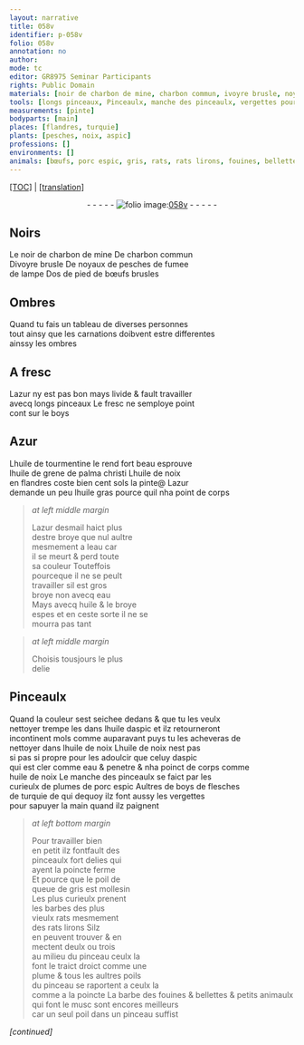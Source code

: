 ```yaml
---
layout: narrative
title: 058v
identifier: p-058v
folio: 058v
annotation: no
author:
mode: tc
editor: GR8975 Seminar Participants
rights: Public Domain
materials: [noir de charbon de mine, charbon commun, ivoyre brusle, noyaux de pesches, fumee de lampe, os de pied de bœufs brusles, azur, boys, Azur, huile de tourmentine, huile de grene de palma christi, huile de noix, huile gras, azur desmail, eau, huile, huile daspic, aspic, plumes de porc espic, boys de flesches de turquie, poil de queue de gris, barbes des plus vieulx rats, plume, poils, barbe des fouines & bellettes & petits animaulx qui font le musc, musc, poil]
tools: [longs pinceaux, Pinceaulx, manche des pinceaulx, vergettes pour sapuyer la main quand ilz paignent, pinceaulx fort delies qui ayent la poincte ferme, pinceau, plume]
measurements: [pinte]
bodyparts: [main]
places: [flandres, turquie]
plants: [pesches, noix, aspic]
professions: []
environments: []
animals: [bœufs, porc espic, gris, rats, rats lirons, fouines, bellettes]
---
```


 <p><a href="{{ site.baseurl }}/diplomatic/">[TOC]</a> | <a href="{{ site.baseurl }}/texts/p-058v_tl/" target="_blank">[translation]</a></p><div class="folio" align="center">- - - - - <a href="http://gallica.bnf.fr/ark:/12148/btv1b10500001g/f122.item." target="_blank"><img src="https://cu-mkp.github.io/2017-workshop-edition/assets/photo-icon.png" alt="folio image: " style="display:inline-block; margin-bottom:-3px;"/>058v</a> - - - - - </div>  
  

## Noirs

 
Le <span class="m">noir de charbon de mine</span> De <span class="m">charbon commun</span><br/> D<span class="m">ivoyre brusle</span> De <span class="m">noyaux de <span class="pa">pesches</span></span> de <span class="m">fumee<br/> de lampe</span> D<span class="m">os de pied de <span class="al">bœufs</span> brusles</span>
 
 
  

## Ombres

 
Quand tu fais un tableau de diverses personnes<br/> tout ainsy que les carnations doibvent estre differentes<br/> ainssy les ombres

 
  

## A fresc

 
L<span class="m">azur</span> ny est pas bon mays livide & fault travailler<br/> avecq <span class="tl">longs pinceaux</span> Le fresc ne semploye point<br/> <span class="del">cont</span> sur le <span class="m">boys</span>
 
 
  

## <span class="m">Azur</span>

 
L<span class="m">huile de tourmentine</span> le rend fort beau esprouve<br/> l<span class="m">huile de grene de palma christi</span> L<span class="m">huile de <span class="pa">noix</span></span><br/> en <span class="pl">flandres</span> coste bien cent <span class="cn">sols</span> la <span class="ms">pinte</span>@ L<span class="m">azur</span><br/> demande un peu l<span class="m">huile gras</span> pource quil nha point de corps
 
> *at left middle margin*
> 
> 
>   L<span class="m">azur desmail</span> haict plus<br/> destre broye que nul aultre<br/> mesmement a l<span class="m">eau</span> car<br/> il se meurt & perd toute<br/> sa couleur Touteffois<br/> pourceque il ne se peult<br/> travailler sil est gros<br/> broye non avecq <span class="m">eau</span><br/> Mays avecq <span class="m">huile</span> & le broye<br/> espes et en ceste sorte il ne se<br/> mourra pas tant 
 
> *at left middle margin*
> 
> 
>   Choisis tousjours le plus<br/> delie
 
 
  

## <span class="tl">Pinceaulx</span>

 
Quand la couleur sest seichee dedans & que tu les veulx<br/> nettoyer trempe les dans l<span class="m">huile d<span class="pa">aspic</span></span> et ilz retourneront<br/> incontinent mols co<span class="exp">mm</span>e auparavant puys tu les acheveras de<br/> nettoyer dans l<span class="m">huile de <span class="pa">noix</span></span> L<span class="m">huile de <span class="pa">noix</span></span> nest pas<br/> <span class="del">si pas</span> si propre pour les adoulcir que celuy d<span class="m"><span class="pa">aspic</span></span><br/> qui est cler comme <span class="m">eau</span> & penetre & nha poinct de corps co<span class="exp">mm</span>e<br/> <span class="m">huile de <span class="pa">noix</span></span> Le <span class="tl">manche des pinceaulx</span> se faict par les<br/> curieulx de <span class="m">plumes de <span class="al">porc espic</span></span> Aultres de <span class="m"><span class="m">boys</span> de flesches<br/> de <span class="pl">turquie</span></span> <span class="del">de qui</span> dequoy ilz font aussy les <span class="tl">vergettes<br/> pour sapuyer la <span class="bp">main</span> quand ilz paignent</span>
 
> *at left bottom margin*
> 
> 
>   Pour travailler bien<br/> en petit ilz <span class="del">font</span>fault des<br/> <span class="tl">pinceaulx fort delies qui<br/> ayent la poincte ferme</span><br/> Et pource que le <span class="m">poil de<br/> queue de <span class="al">gris</span></span> est mollesin<br/> Les plus curieulx prenent<br/> les <span class="m">barbes des plus<br/> vieulx <span class="al">rats</span></span> mesmem<span class="exp">ent</span><br/> des <span class="al">rats lirons</span> Silz<br/> en peuvent trouver & en<br/> mectent deulx ou trois<br/> au milieu du <span class="tl">pinceau</span> ceulx la<br/> font le traict droict comme une<br/> <span class="tl"><span class="m">plume</span></span> & tous les aultres <span class="m">poils</span><br/> du <span class="tl">pinceau</span> se raportent a ceulx la<br/> co<span class="exp">mm</span>e a la poincte La <span class="m">barbe des <span class="al">fouines</span> & <span class="al">bellettes</span> & petits animaulx qui font le <span class="m">musc</span></span> sont encores meilleurs<br/> car un seul <span class="m">poil</span> dans un <span class="tl">pinceau</span> suffist
 
*[continued]*
 
 